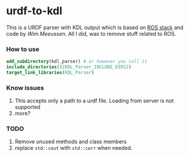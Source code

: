 # urdf-to-kdl
This is a URDF parser with KDL output which is based on [ROS stack](http://wiki.ros.org/kdl_parser) and code by *Wim Meeussen*. All I did, was to remove stuff related to ROS.

### How to use
```cmake
add_subdirectory(kdl_parser) # or however you call it
include_directories(${KDL_Parser_INCLUDE_DIRS})
target_link_libraries(KDL_Parser)
```

### Know issues
1. This accepts only a path to a urdf file. Loading from server is not supported
2. more?

### TODO
1. Remove unused methods and class members
2. replace `std::cout` with `std::cerr` when needed.
